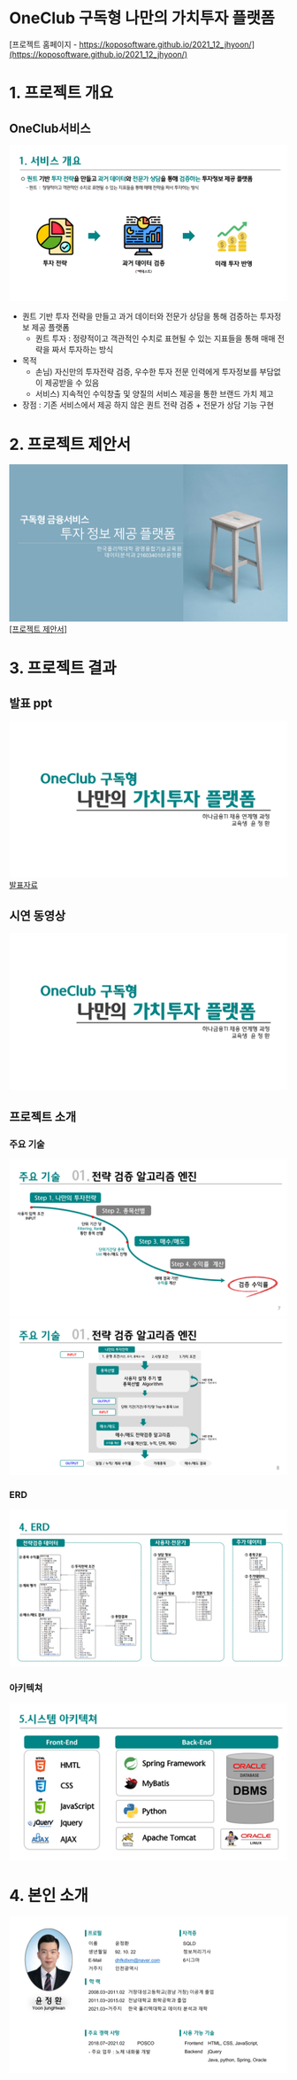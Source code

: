 # OneClub 구독형 나만의 가치투자 플랫폼

[프로젝트 홈페이지 - https://koposoftware.github.io/2021_12_jhyoon/](https://koposoftware.github.io/2021_12_jhyoon/)

# 1. 프로젝트 개요

  ## OneClub서비스
   <img src="./개요.png"/><br>
  * 퀀트 기반 투자 전략을 만들고 과거 데이터와 전문가 상담을 통해 검증하는 투자정보 제공 플랫폼
     - 퀀트 투자 : 정량적이고 객관적인 수치로 표현될 수 있는 지표들을 통해 매매 전략을 짜서 투자하는 방식
  * 목적
     - 손님) 자신만의 투자전략 검증, 우수한 투자 전문 인력에게 투자정보를 부담없이 제공받을 수 있음
     - 서비스) 지속적인 수익창출 및 양질의 서비스 제공을 통한 브랜드 가치 제고
  * 장점 : 기존 서비스에서 제공 하지 않은 퀀트 전략 검증 + 전문가 상담 기능 구현
  

# 2. 프로젝트 제안서
   <img src="./제안서.png"/><br>
   <a href="project-git.pptx">[프로젝트 제안서]</a><br>


# 3. 프로젝트 결과
 ## 발표 ppt 
   <img src="./최종.png"/><br>
   <a href="프로젝트 최종 보고서.pptx">발표자료</a>

## 시연 동영상 
<a target="_blank" rel="noopener noreferrer" href="https://youtu.be/SJPJ6cgxPUE">
  <img src="./최종.png" style="width:800px;">
</a><br>

## 프로젝트 소개
  ### 주요 기술
  <img src="./tech1.png"/><br>
  <img src="./tech2.png"/><br>
  ### ERD
  <img src="./erd.png"/><br>
  ### 아키텍쳐
  <img src="./architecture.png"/><br>

# 4. 본인 소개
<img src="./profile.png" style="width:800px;">
